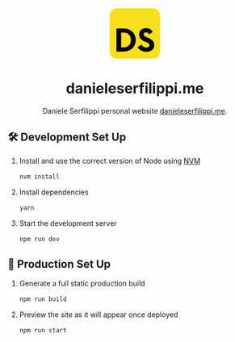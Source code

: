 <div align="center">
  <img alt="Logo" src="https://raw.githubusercontent.com/daniele-serfilippi/danieleserfilippi.me/main/src/images/logo.png" width="100" />
</div>
<h1 align="center">
  danieleserfilippi.me
</h1>
<p align="center">
  Daniele Serfilippi personal website <a href="https://danieleserfilippi.me" target="_blank">danieleserfilippi.me</a>.
</p>

## 🛠 Development Set Up

1. Install and use the correct version of Node using [NVM](https://github.com/nvm-sh/nvm)

   ```sh
   nvm install
   ```

2. Install dependencies

   ```sh
   yarn
   ```

3. Start the development server

   ```sh
   npm run dev
   ```

## 🚀 Production Set Up

1. Generate a full static production build

   ```sh
   npm run build
   ```

2. Preview the site as it will appear once deployed

   ```sh
   npm run start
   ```

